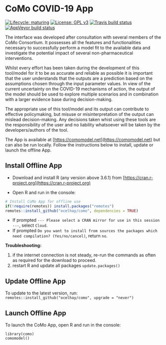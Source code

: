 # CoMo COVID-19 App

<!-- badges: start -->
[![Lifecycle: maturing](https://img.shields.io/badge/lifecycle-maturing-blue.svg)](https://www.tidyverse.org/lifecycle/#maturing)
[![License: GPL v3](https://img.shields.io/badge/License-GPLv3-blue.svg)](https://www.gnu.org/licenses/gpl-3.0)
[![Travis build status](https://travis-ci.com/ernestguevarra/como.svg?branch=master)](https://travis-ci.com/ernestguevarra/como)
[![AppVeyor build status](https://ci.appveyor.com/api/projects/status/github/ernestguevarra/como?branch=master&svg=true)](https://ci.appveyor.com/project/ernestguevarra/como)
<!-- badges: end -->

The interface was developed after consultation with several members of the CoMo Consortium. It possesses all the features and functionalities necessary to successfully perform a model fit to the available data and investigate the potential impact of several non-pharmaceutical interventions.

Whilst every effort has been taken during the development of this tool/model for it to be as accurate and reliable as possible it is important that the user understands that the outputs are a prediction based on the assumptions chosen through the input parameter values. In view of the current uncertainty on the COVID-19 mechanisms of action, the output of the model should be used to explore multiple scenarios and in combination with a larger evidence base during decision-making.

The appropriate use of this tool/model and its output can contribute to effective policymaking, but misuse or misinterpretation of the output can mislead decision-making. Any decisions taken whist using these tools are the responsibility of the user and no liability whatsoever will be taken by the developers/authors of the tool.

The App is available at [https://comomodel.net](https://comomodel.net) but can also be run locally. Follow the instructions below to install, update or launch the offline App.

## Install Offline App

- Download and install R (any version above 3.6.1) from [https://cran.r-project.org](https://cran.r-project.org)

- Open R and run in the console:

```r
# Install CoMo App for offline use
if(!require(remotes)) install.packages("remotes")
remotes::install_github("ocelhay/como", dependencies = TRUE)
```

- If prompted `--- Please select a CRAN mirror for use in this session ---`, select `Cloud`.
- If prompted `Do you want to install from sources the packages which need compilation? (Yes/no/cancel)`, return `no`. 

**Troubleshooting:**

1. if the internet connection is not steady, re-run the commands as often as required for the download to proceed.
2. restart R and update all packages `update.packages()`


## Update Offline App

To update to the latest version, run: `remotes::install_github("ocelhay/como", upgrade = "never")`


## Launch Offline App

To launch the CoMo App, open R and run in the console:

```
library(como)
comomodel()
```
